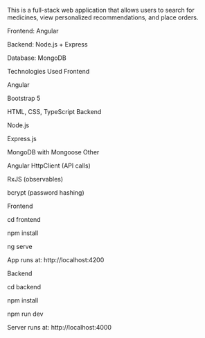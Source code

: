 This is a full-stack web application that allows users to search for medicines, view personalized recommendations, and place orders.

Frontend: Angular

Backend: Node.js + Express

Database: MongoDB

Technologies Used
Frontend

Angular

Bootstrap 5

HTML, CSS, TypeScript
Backend

Node.js

Express.js

MongoDB with Mongoose
Other

Angular HttpClient (API calls)

RxJS (observables)

bcrypt (password hashing)

Frontend

cd frontend

npm install

ng serve

App runs at: http://localhost:4200

Backend

cd backend

npm install

npm run dev

Server runs at: http://localhost:4000
